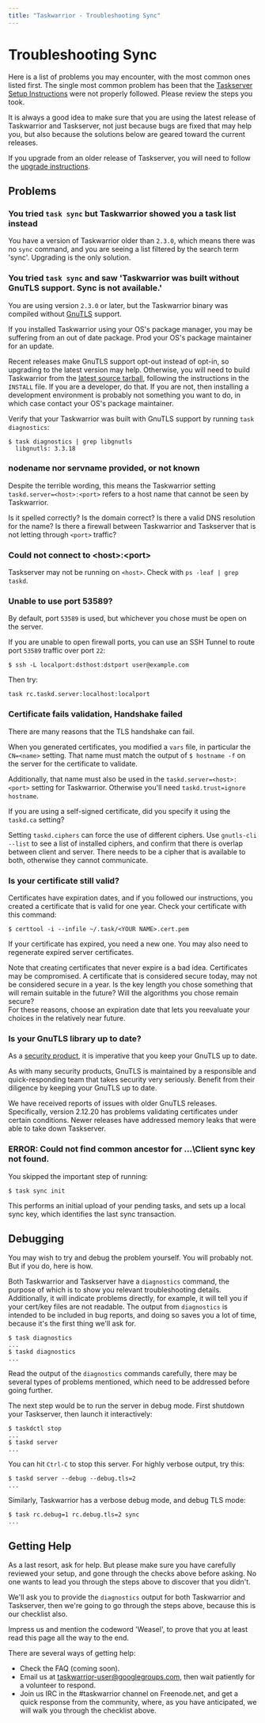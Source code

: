 ```yaml
---
title: "Taskwarrior - Troubleshooting Sync"
---
```


# Troubleshooting Sync

Here is a list of problems you may encounter, with the most common ones listed first.
The single most common problem has been that the [Taskserver Setup Instructions](/docs/taskserver/setup) were not properly followed.
Please review the steps you took.

It is always a good idea to make sure that you are using the latest release of Taskwarrior and Taskserver, not just because bugs are fixed that may help you, but also because the solutions below are geared toward the current releases.

If you upgrade from an older release of Taskserver, you will need to follow the [upgrade instructions](/docs/taskserver/upgrade).

## Problems

### You tried `task sync` but Taskwarrior showed you a task list instead

You have a version of Taskwarrior older than `2.3.0`, which means there was no `sync` command, and you are seeing a list filtered by the search term \'sync\'.
Upgrading is the only solution.                                     

### You tried `task sync` and saw \'Taskwarrior was built without GnuTLS support. Sync is not available.\'

You are using version `2.3.0` or later, but the Taskwarrior binary was compiled without [GnuTLS](https://www.gnutls.org) support.                    

If you installed Taskwarrior using your OS\'s package manager, you may be suffering from an out of date package.
Prod your OS\'s package maintainer for an update.                                                                    

Recent releases make GnuTLS support opt-out instead of opt-in, so upgrading to the latest version may help.
Otherwise, you will need to build Taskwarrior from the [latest source tarball](/download/task-latest.tar.gz), following the instructions in the `INSTALL` file.
If you are a developer, do that.
If you are not, then installing a development environment is probably not something you want to do, in which case contact your OS\'s package maintainer.         

Verify that your Taskwarrior was built with GnuTLS support by running `task diagnostics`:

```
$ task diagnostics | grep libgnutls                                       
  libgnutls: 3.3.18                                                       
```

### nodename nor servname provided, or not known                                                                     

Despite the terrible wording, this means the Taskwarrior setting `taskd.server=<host>:<port>` refers to a host name that cannot be seen by Taskwarrior.

Is it spelled correctly?
Is the domain correct?
Is there a valid DNS resolution for the name?
Is there a firewall between Taskwarrior and Taskserver that is not letting through `<port>` traffic?                      

### Could not connect to \<host\>:\<port\>                                                                      

Taskserver may not be running on `<host>`.
Check with `ps -leaf | grep taskd`.                                                      

### Unable to use port 53589?             

By default, port `53589` is used, but whichever you chose must be open on the server.                                                                       

If you are unable to open firewall ports, you can use an SSH Tunnel to route port `53589` traffic over port `22`:                                          

```
$ ssh -L localport:dsthost:dstport user@example.com                       
```                                                                                          

Then try:                                                                     

```
task rc.taskd.server:localhost:localport                                  
```                                                                              

### Certificate fails validation, Handshake failed                                                              

There are many reasons that the TLS handshake can fail.                       

When you generated certificates, you modified a `vars` file, in particular the `CN=<name>` setting.
That name must match the output of `$ hostname -f` on the server for the certificate to validate.                                

Additionally, that name must also be used in the `taskd.server=<host>:<port>` setting for Taskwarrior.
Otherwise you\'ll need `taskd.trust=ignore hostname`.                                                

If you are using a self-signed certificate, did you specify it using the `taskd.ca` setting?                                                           

Setting `taskd.ciphers` can force the use of different ciphers.
Use `gnutls-cli --list` to see a list of installed ciphers, and confirm that there is overlap between client and server.
There needs to be a cipher that is available to both, otherwise they cannot communicate.                      

### Is your certificate still valid?      

Certificates have expiration dates, and if you followed our instructions, you created a certificate that is valid for one year.
Check your certificate with this command:                                                                 

```
$ certtool -i --infile ~/.task/<YOUR NAME>.cert.pem                       
```                                                                              

If your certificate has expired, you need a new one.
You may also need to regenerate expired server certificates.                                       

Note that creating certificates that never expire is a bad idea.
Certificates may be compromised.
A certificate that is considered secure today, may not be considered secure in a year.
Is the key length you chose something that will remain suitable in the future?
Will the algorithms you chose remain secure?   
For these reasons, choose an expiration date that lets you reevaluate your choices in the relatively near future.                                        

### Is your GnuTLS library up to date?    

As a [security product](https://gnutls.org/security-new.html), it is imperative that you keep your GnuTLS up to date.                                         

As with many security products, GnuTLS is maintained by a responsible and quick-responding team that takes security very seriously.
Benefit from their diligence by keeping your GnuTLS up to date.                                  

We have received reports of issues with older GnuTLS releases.
Specifically, version 2.12.20 has problems validating certificates under certain conditions.
Newer releases have addressed memory leaks that were able to take down Taskserver.                                                              

### ERROR: Could not find common ancestor for ...\Client sync key not found.                                                    

You skipped the important step of running:                                    

```
$ task sync init                                                          
```                                                                              

This performs an initial upload of your pending tasks, and sets up a local sync key, which identifies the last sync transaction.                         

## Debugging

You may wish to try and debug the problem yourself.
You will probably not.
But if you do, here is how.

Both Taskwarrior and Taskserver have a `diagnostics` command, the purpose of which is to show you relevant troubleshooting details.
Additionally, it will indicate problems directly, for example, it will tell you if your cert/key files are not readable.
The output from `diagnostics` is intended to be included in bug reports, and doing so saves you a lot of time, because it\'s the first thing we\'ll ask for.

```
$ task diagnostics
...
$ taskd diagnostics
...
```

Read the output of the `diagnostics` commands carefully, there may be several types of problems mentioned, which need to be addressed before going further.

The next step would be to run the server in debug mode.
First shutdown your Taskserver, then launch it interactively:

```
$ taskdctl stop
...
$ taskd server
...
```

You can hit `Ctrl-C` to stop this server.
For highly verbose output, try this:

```
$ taskd server --debug --debug.tls=2
...
```

Similarly, Taskwarrior has a verbose debug mode, and debug TLS mode:

```
$ task rc.debug=1 rc.debug.tls=2 sync
...
```

## Getting Help

As a last resort, ask for help.
But please make sure you have carefully reviewed your setup, and gone through the checks above before asking.
No one wants to lead you through the steps above to discover that you didn\'t.

We\'ll ask you to provide the `diagnostics` output for both Taskwarrior and Taskserver, then we\'re going to go through the steps above, because this is our checklist also.

Impress us and mention the codeword \'Weasel\', to prove that you at least read this page all the way to the end.

There are several ways of getting help:

- Check the FAQ (coming soon).
- Email us at <taskwarrior-user@googlegroups.com>, then wait patiently for a volunteer to respond.
- Join us IRC in the \#taskwarrior channel on Freenode.net, and get a quick response from the community, where, as you have anticipated, we will walk you through the checklist above.
